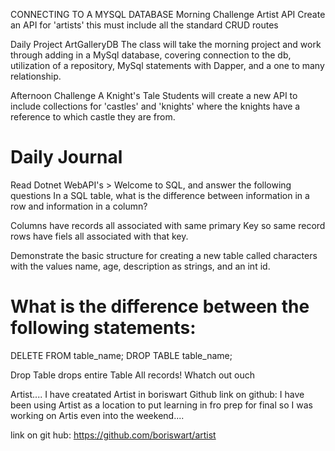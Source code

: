 CONNECTING TO A MYSQL DATABASE
Morning Challenge
Artist API
Create an API for 'artists' this must include all the standard CRUD routes

Daily Project
ArtGalleryDB
The class will take the morning project and work through adding in a MySql database, covering connection to the db, utilization of a repository, MySql statements with Dapper, and a one to many relationship.

Afternoon Challenge
A Knight's Tale
Students will create a new API to include collections for 'castles' and 'knights' where the knights have a reference to which castle they are from.

# Daily Journal
Read Dotnet WebAPI's > Welcome to SQL, and answer the following questions
In a SQL table, what is the difference between information in a row and information in a column?

Columns have  records all associated with same primary Key so same record 
rows have fiels all associated with that key.

Demonstrate the basic structure for creating a new table called characters with the values name, age, description as strings, and an int id.



# What is the difference between the following statements:
DELETE FROM table_name;
DROP TABLE table_name;

Drop Table drops entire Table All records! Whatch out ouch


Artist.... I have creatated Artist in boriswart Github
link on github:
 I have been using Artist as a location to put learning in fro prep for final so I was working on Artis even into the weekend....

 link on git hub: https://github.com/boriswart/artist
